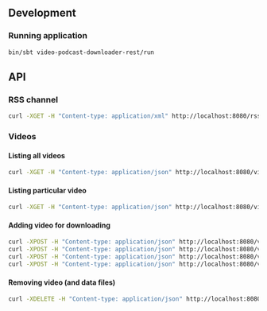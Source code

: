 ## Development
### Running application
```bash
bin/sbt video-podcast-downloader-rest/run
```

## API
### RSS channel

```bash
curl -XGET -H "Content-type: application/xml" http://localhost:8080/rss
```

### Videos

#### Listing all videos
```bash
curl -XGET -H "Content-type: application/json" http://localhost:8080/videos
```

#### Listing particular video
```bash
curl -XGET -H "Content-type: application/json" http://localhost:8080/videos/132
```

#### Adding video for downloading
```bash
curl -XPOST -H "Content-type: application/json" http://localhost:8080/videos -d  ' { "baseUrl": "youtube" } '
curl -XPOST -H "Content-type: application/json" http://localhost:8080/videos -d  ' { "baseUrl": "https://www.youtube.com/watch?v=e04d8ILXlKw" } '
curl -XPOST -H "Content-type: application/json" http://localhost:8080/videos -d  ' { "baseUrl": "https://www.youtube.com/watch?v=OsOYg5gpS0s" } '
curl -XPOST -H "Content-type: application/json" http://localhost:8080/videos -d  ' { "baseUrl": "https://www.youtube.com/watch?v=ApN73TUVMEU" } '
```


#### Removing video (and data files)
```bash
curl -XDELETE -H "Content-type: application/json" http://localhost:8080/videos/9082999699819251973
```
